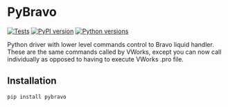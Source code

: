 # PyBravo

[![Tests](https://github.com/silvioaburto/pybravo/workflows/Tests/badge.svg)](https://github.com/silvioaburto/pybravo/actions)
[![PyPI version](https://badge.fury.io/py/pybravo.svg)](https://badge.fury.io/py/pybravo)
[![Python versions](https://img.shields.io/pypi/pyversions/pybravo.svg)](https://pypi.org/project/pybravo/)

Python driver with lower level commands control to Bravo liquid handler. These are the same commands called by VWorks, except you can now call individually as opposed to having to execute VWorks .pro file.

## Installation

```bash
pip install pybravo
```
